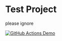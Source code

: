 # Test Project

please ignore

[![GitHub Actions Demo](https://github.com/ohine/TestActions/actions/workflows/test.yml/badge.svg)](https://github.com/ohine/TestActions/actions/workflows/test.yml)
